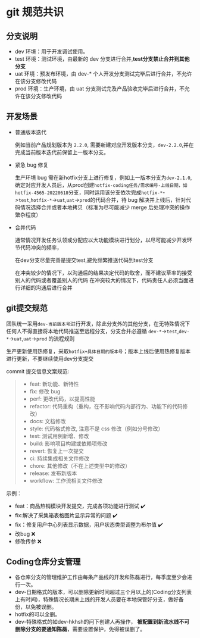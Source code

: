# git 规范共识

## 分支说明

- dev 环境：用于开发调试使用。
- test 环境：测试环境，由最新的 dev 分支进行合并,**test分支禁止合并到其他分支**
- uat 环境：预发布环境，由 dev-* 个人开发分支测试完毕后进行合并，不允许在该分支修改代码
- prod 环境：生产环境，由 uat 分支测试完及产品验收完毕后进行合并，不允许在该分支修改代码

## 开发场景

- 普通版本迭代

  例如当前产品规划版本为 `2.2.0`, 需要新建对应开发版本分支，`dev-2.2.0`,并在完成当前版本迭代前保留上一版本分支。

- 紧急 bug 修复

  生产环境 bug 需在新hotfix分支上进行修复，例如上一版本分支为`dev-2.1.0`,确定对应开发人员后，从prod创建`hotfix-coding任务/需求编号-上线日期，如hotfix-4565-20220618`分支，同时运用该分支依次完成`hotfix-*`->`test`,`hotfix-*`->`uat`,`uat`->`prod`的代码合并，待 bug 解决并上线后，针对代码情况选择合并或者本地拷贝（标准为尽可能减少 merge 后处理冲突的操作繁杂程度）

- 合并代码

  通常情况开发任务认领或分配应以大功能模块进行划分，以尽可能减少开发环节代码冲突的频率，

  在dev分支尽量完善是提交test,避免频繁推送代码到test分支

  在冲突较少的情况下，以沟通后的结果决定代码的取舍，而不建议草率的接受别人的代码或者覆盖别人的代码
  在冲突较大的情况下，代码责任人必须当面进行详细的沟通后进行合并


## git提交规范

团队统一采用`dev-当前版本号`进行开发，除此分支外的其他分支，在无特殊情况下任何人不得直接将本地代码推送至远程分支，分支合并必遵循 `dev-*`->`test`,`dev-*`->`uat`,`uat`->`prod` 的流程规则

生产更新使用热修复，采取`hotfix+具体日期的版本号`；版本上线后使用热修复版本进行更新，不要继续使用dev分支提交

commit 提交信息文案规范:

> - feat: 新功能、新特性
> - fix: 修改 bug
> - perf: 更改代码，以提高性能
> - refactor: 代码重构（重构，在不影响代码内部行为、功能下的代码修改）
> - docs: 文档修改
> - style: 代码格式修改, 注意不是 css 修改（例如分号修改）
> - test: 测试用例新增、修改
> - build: 影响项目构建或依赖项修改
> - revert: 恢复上一次提交
> - ci: 持续集成相关文件修改
> - chore: 其他修改（不在上述类型中的修改）
> - release: 发布新版本
> - workflow: 工作流相关文件修改

示例：
- feat：商品热销模块开发提交，完成各项功能进行测试 ✔️
- fix:解决了采集箱表格图片显示异常的问题 ✔️
- fix：修复用户中心列表显示数据，用户状态类型调整为布尔值 ✔️
- 改bug ❌
- 修改传参 ❌



## Coding仓库分支管理

- 各仓库分支的管理维护工作由每条产品线的开发和陈磊进行，每季度至少会进行一次。
- dev-日期格式的版本，可以删除更新时间超过三个月以上的(Coding分支列表上有时间)，特殊情况长期未上线的开发人员要在本地保管好分支，做好备份，以免被误删。
- hotfix的可以全删。
- dev-特殊格式的如dev-hkhsh的问下创建人再操作， **被配置到新流水线不可删除分支的要通知陈磊**，需要设置保护，免得被误删了。
